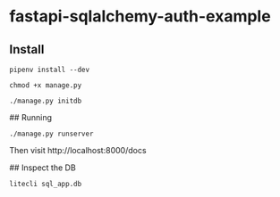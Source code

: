# fastapi-sqlalchemy-auth-example


## Install

    pipenv install --dev

    chmod +x manage.py

    ./manage.py initdb


## Running

    ./manage.py runserver


Then visit http://localhost:8000/docs

## Inspect the DB

    litecli sql_app.db
